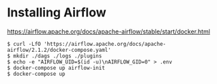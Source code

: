 # Installing Airflow
https://airflow.apache.org/docs/apache-airflow/stable/start/docker.html

``` console
$ curl -LfO 'https://airflow.apache.org/docs/apache-airflow/2.1.2/docker-compose.yaml'
$ mkdir ./dags ./logs ./plugins
$ echo -e "AIRFLOW_UID=$(id -u)\nAIRFLOW_GID=0" > .env
$ docker-compose up airflow-init
$ docker-compose up
```